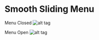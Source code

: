 # Smooth Sliding Menu

Menu Closed
![alt tag](https://raw.githubusercontent.com/stephenherko/smoothslidingmenu/master/screen-closed.png)

Menu Open
![alt tag](https://raw.githubusercontent.com/stephenherko/smoothslidingmenu/master/screen-open.png)
